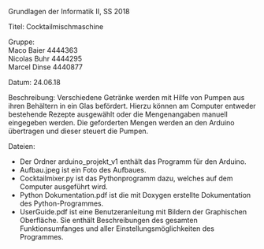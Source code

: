 Grundlagen der Informatik II, SS 2018

Titel:
    Cocktailmischmaschine

Gruppe:  
    Maco Baier   4444363  
    Nicolas Buhr 4444295  
    Marcel Dinse 4440877  

Datum:
    24.06.18

Beschreibung:
    Verschiedene Getränke werden mit Hilfe von Pumpen aus ihren Behältern in ein Glas
    befördert. Hierzu können am Computer entweder bestehende Rezepte ausgewählt oder die
    Mengenangaben manuell eingegeben werden. Die geforderten Mengen werden an den Arduino
    übertragen und dieser steuert die Pumpen.

Dateien:
* Der Ordner arduino_projekt_v1 enthält das Programm für den Arduino.
* Aufbau.jpeg ist ein Foto des Aufbaues.
* Cocktailmixer.py ist das Pythonprogramm dazu, welches auf dem Computer ausgeführt wird.
* Python Dokumentation.pdf ist die mit Doxygen erstellte Dokumentation des Python-Programmes.
* UserGuide.pdf ist eine Benutzeranleitung mit Bildern der Graphischen Oberfläche. Sie enthält Beschreibungen des gesamten Funktionsumfanges und aller Einstellungsmöglichkeiten des Programmes.

